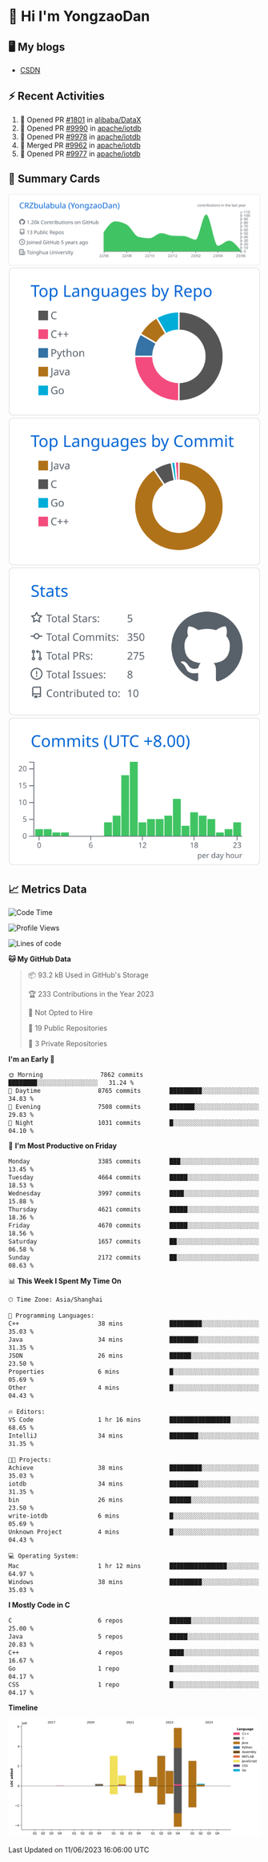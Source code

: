 # 👋 Hi I'm YongzaoDan

## 🖥 My blogs
  + [CSDN](https://blog.csdn.net/CRZbulabula?type=blog)

## ⚡ Recent Activities
<!--START_SECTION:activity-->
1. 💪 Opened PR [#1801](https://github.com/alibaba/DataX/pull/1801) in [alibaba/DataX](https://github.com/alibaba/DataX)
2. 💪 Opened PR [#9990](https://github.com/apache/iotdb/pull/9990) in [apache/iotdb](https://github.com/apache/iotdb)
3. 💪 Opened PR [#9978](https://github.com/apache/iotdb/pull/9978) in [apache/iotdb](https://github.com/apache/iotdb)
4. 🎉 Merged PR [#9962](https://github.com/apache/iotdb/pull/9962) in [apache/iotdb](https://github.com/apache/iotdb)
5. 💪 Opened PR [#9977](https://github.com/apache/iotdb/pull/9977) in [apache/iotdb](https://github.com/apache/iotdb)
<!--END_SECTION:activity-->

## 🎑 Summary Cards

[![](https://raw.githubusercontent.com/CRZbulabula/CRZbulabula/main/profile-summary-card-output/github/0-profile-details.svg)](https://github.com/vn7n24fzkq/github-profile-summary-cards)
[![](https://raw.githubusercontent.com/CRZbulabula/CRZbulabula/main/profile-summary-card-output/github/1-repos-per-language.svg)](https://github.com/vn7n24fzkq/github-profile-summary-cards) [![](https://raw.githubusercontent.com/CRZbulabula/CRZbulabula/main/profile-summary-card-output/github/2-most-commit-language.svg)](https://github.com/vn7n24fzkq/github-profile-summary-cards)
[![](https://raw.githubusercontent.com/CRZbulabula/CRZbulabula/main/profile-summary-card-output/github/3-stats.svg)](https://github.com/vn7n24fzkq/github-profile-summary-cards) [![](https://raw.githubusercontent.com/CRZbulabula/CRZbulabula/main/profile-summary-card-output/github/4-productive-time.svg)](https://github.com/vn7n24fzkq/github-profile-summary-cards)

## 📈 Metrics Data

<!--START_SECTION:waka-->
![Code Time](http://img.shields.io/badge/Code%20Time-184%20hrs%2030%20mins-blue)

![Profile Views](http://img.shields.io/badge/Profile%20Views-0-blue)

![Lines of code](https://img.shields.io/badge/From%20Hello%20World%20I%27ve%20Written-19.7%20million%20lines%20of%20code-blue)

**🐱 My GitHub Data** 

> 📦 93.2 kB Used in GitHub's Storage 
 > 
> 🏆 233 Contributions in the Year 2023
 > 
> 🚫 Not Opted to Hire
 > 
> 📜 19 Public Repositories 
 > 
> 🔑 3 Private Repositories 
 > 
**I'm an Early 🐤** 

```text
🌞 Morning                7862 commits        ████████░░░░░░░░░░░░░░░░░   31.24 % 
🌆 Daytime                8765 commits        █████████░░░░░░░░░░░░░░░░   34.83 % 
🌃 Evening                7508 commits        ███████░░░░░░░░░░░░░░░░░░   29.83 % 
🌙 Night                  1031 commits        █░░░░░░░░░░░░░░░░░░░░░░░░   04.10 % 
```
📅 **I'm Most Productive on Friday** 

```text
Monday                   3385 commits        ███░░░░░░░░░░░░░░░░░░░░░░   13.45 % 
Tuesday                  4664 commits        █████░░░░░░░░░░░░░░░░░░░░   18.53 % 
Wednesday                3997 commits        ████░░░░░░░░░░░░░░░░░░░░░   15.88 % 
Thursday                 4621 commits        █████░░░░░░░░░░░░░░░░░░░░   18.36 % 
Friday                   4670 commits        █████░░░░░░░░░░░░░░░░░░░░   18.56 % 
Saturday                 1657 commits        ██░░░░░░░░░░░░░░░░░░░░░░░   06.58 % 
Sunday                   2172 commits        ██░░░░░░░░░░░░░░░░░░░░░░░   08.63 % 
```


📊 **This Week I Spent My Time On** 

```text
🕑︎ Time Zone: Asia/Shanghai

💬 Programming Languages: 
C++                      38 mins             █████████░░░░░░░░░░░░░░░░   35.03 % 
Java                     34 mins             ████████░░░░░░░░░░░░░░░░░   31.35 % 
JSON                     26 mins             ██████░░░░░░░░░░░░░░░░░░░   23.50 % 
Properties               6 mins              █░░░░░░░░░░░░░░░░░░░░░░░░   05.69 % 
Other                    4 mins              █░░░░░░░░░░░░░░░░░░░░░░░░   04.43 % 

🔥 Editors: 
VS Code                  1 hr 16 mins        █████████████████░░░░░░░░   68.65 % 
IntelliJ                 34 mins             ████████░░░░░░░░░░░░░░░░░   31.35 % 

🐱‍💻 Projects: 
Achieve                  38 mins             █████████░░░░░░░░░░░░░░░░   35.03 % 
iotdb                    34 mins             ████████░░░░░░░░░░░░░░░░░   31.35 % 
bin                      26 mins             ██████░░░░░░░░░░░░░░░░░░░   23.50 % 
write-iotdb              6 mins              █░░░░░░░░░░░░░░░░░░░░░░░░   05.69 % 
Unknown Project          4 mins              █░░░░░░░░░░░░░░░░░░░░░░░░   04.43 % 

💻 Operating System: 
Mac                      1 hr 12 mins        ████████████████░░░░░░░░░   64.97 % 
Windows                  38 mins             █████████░░░░░░░░░░░░░░░░   35.03 % 
```

**I Mostly Code in C** 

```text
C                        6 repos             ██████░░░░░░░░░░░░░░░░░░░   25.00 % 
Java                     5 repos             █████░░░░░░░░░░░░░░░░░░░░   20.83 % 
C++                      4 repos             ████░░░░░░░░░░░░░░░░░░░░░   16.67 % 
Go                       1 repo              █░░░░░░░░░░░░░░░░░░░░░░░░   04.17 % 
CSS                      1 repo              █░░░░░░░░░░░░░░░░░░░░░░░░   04.17 % 
```



**Timeline**

![Lines of Code chart](https://raw.githubusercontent.com/CRZbulabula/CRZbulabula/main/assets/bar_graph.png)


 Last Updated on 11/06/2023 16:06:00 UTC
<!--END_SECTION:waka-->

